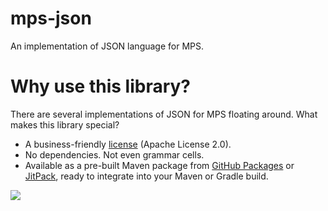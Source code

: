 # mps-json

An implementation of JSON language for MPS.

# Why use this library?

There are several implementations of JSON for MPS floating around. What makes this library special?

* A business-friendly [license](LICENSE.txt) (Apache License 2.0).
* No dependencies. Not even grammar cells.
* Available as a pre-built Maven package from [GitHub Packages](https://github.com/specificlanguages/mps-json/packages)
  or [JitPack](https://jitpack.io/#com.specificlanguages/mps-json), ready to integrate into your Maven or Gradle build.

[![](https://jitpack.io/v/com.specificlanguages/mps-json.svg)](https://jitpack.io/#com.specificlanguages/mps-json)
